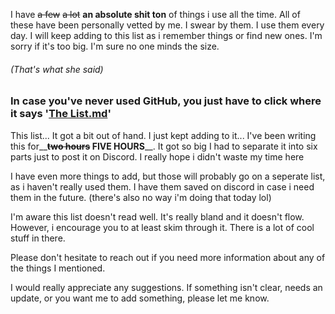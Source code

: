 I have ~~a few~~ ~~a lot~~ __an absolute shit ton__ of things i use all the time.
All of these have been personally vetted by me. I swear by them. I use them every day.
I will keep adding to this list as i remember things or find new ones.
I'm sorry if it's too big. I'm sure no one minds the size.
###### (That's what she said)

### In case you've never used GitHub, you just have to click where it says '[The List.md](https://github.com/LegitSuperfall/My_Tool_Compendium/blob/main/The%20List.md)'

This list... It got a bit out of hand. I just kept adding to it...
I've been writing this for__**~~two hours~~ FIVE HOURS**__.
It got so big I had to separate it into six parts just to post it on Discord. I really hope i didn't waste my time here

I have even more things to add, but those will probably go on a seperate list, as i haven't really used them. I have them saved on discord in case i need them in the future. (there's also no way i'm doing that today lol)

I'm aware this list doesn't read well. It's really bland and it doesn't flow.
However, i encourage you to at least skim through it. There is a lot of cool stuff in there.

Please don't hesitate to reach out if you need more information about any of the things I mentioned.

I would really appreciate any suggestions. If something isn't clear, needs an update, or you want me to add something, please let me know.
